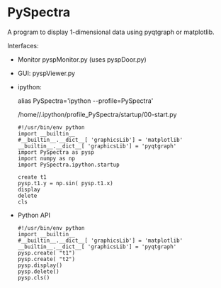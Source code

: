 # PySpectra

A program to display 1-dimensional data using pyqtgraph or matplotlib.

Interfaces:

* Monitor pyspMonitor.py (uses pyspDoor.py) 

* GUI: pyspViewer.py
    
* ipython:

    alias PySpectra='ipython --profile=PySpectra'

    /home/<user>/.ipython/profile_PySpectra/startup/00-start.py

    ```
    #!/usr/bin/env python
    import __builtin__
    #__builtin__.__dict__[ 'graphicsLib'] = 'matplotlib'
    __builtin__.__dict__[ 'graphicsLib'] = 'pyqtgraph'
    import PySpectra as pysp
    import numpy as np
    import PySpectra.ipython.startup
    ```

    ```
    create t1
    pysp.t1.y = np.sin( pysp.t1.x)
    display
    delete
    cls
    ```

* Python API
    ```
    #!/usr/bin/env python
    import __builtin__
    #__builtin__.__dict__[ 'graphicsLib'] = 'matplotlib'
    __builtin__.__dict__[ 'graphicsLib'] = 'pyqtgraph'
    pysp.create( "t1")
    pysp.create( "t2")
    pysp.display()
    pysp.delete()
    pysp.cls()
    ```


